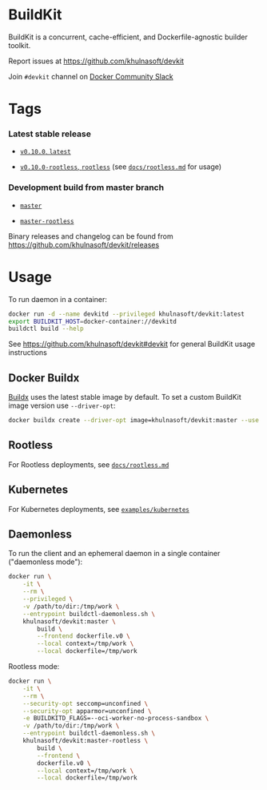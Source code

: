 # BuildKit

BuildKit is a concurrent, cache-efficient, and Dockerfile-agnostic builder toolkit.

Report issues at https://github.com/khulnasoft/devkit

Join `#devkit` channel on [Docker Community Slack](https://dockr.ly/comm-slack)

# Tags

### Latest stable release

- [`v0.10.0`, `latest`](https://github.com/khulnasoft/devkit/blob/v0.10.0/Dockerfile)

- [`v0.10.0-rootless`, `rootless`](https://github.com/khulnasoft/devkit/blob/v0.10.0/Dockerfile) (see [`docs/rootless.md`](https://github.com/khulnasoft/devkit/blob/master/docs/rootless.md) for usage)

### Development build from master branch

- [`master`](https://github.com/khulnasoft/devkit/blob/master/Dockerfile)

- [`master-rootless`](https://github.com/khulnasoft/devkit/blob/master/Dockerfile)


Binary releases and changelog can be found from https://github.com/khulnasoft/devkit/releases

# Usage


To run daemon in a container:

```bash
docker run -d --name devkitd --privileged khulnasoft/devkit:latest
export BUILDKIT_HOST=docker-container://devkitd
buildctl build --help
```

See https://github.com/khulnasoft/devkit#devkit for general BuildKit usage instructions


## Docker Buildx

[Buildx](https://github.com/docker/buildx) uses the latest stable image by default. To set a custom BuildKit image version use `--driver-opt`:

```bash
docker buildx create --driver-opt image=khulnasoft/devkit:master --use
```


## Rootless

For Rootless deployments, see [`docs/rootless.md`](https://github.com/khulnasoft/devkit/blob/master/docs/rootless.md)


## Kubernetes

For Kubernetes deployments, see [`examples/kubernetes`](https://github.com/khulnasoft/devkit/tree/master/examples/kubernetes)


## Daemonless

To run the client and an ephemeral daemon in a single container ("daemonless mode"):

```bash
docker run \
    -it \
    --rm \
    --privileged \
    -v /path/to/dir:/tmp/work \
    --entrypoint buildctl-daemonless.sh \
    khulnasoft/devkit:master \
        build \
        --frontend dockerfile.v0 \
        --local context=/tmp/work \
        --local dockerfile=/tmp/work
```

Rootless mode:

```bash
docker run \
    -it \
    --rm \
    --security-opt seccomp=unconfined \
    --security-opt apparmor=unconfined \
    -e BUILDKITD_FLAGS=--oci-worker-no-process-sandbox \
    -v /path/to/dir:/tmp/work \
    --entrypoint buildctl-daemonless.sh \
    khulnasoft/devkit:master-rootless \
        build \
        --frontend \
        dockerfile.v0 \
        --local context=/tmp/work \
        --local dockerfile=/tmp/work
```
